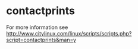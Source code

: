 # contactprints
For more information see http://www.citylinux.com/linux/scripts/scripts.php?script=contactprints&man=y
